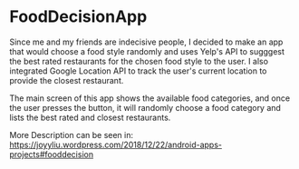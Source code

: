 # FoodDecisionApp
Since me and my friends are indecisive people, I decided to make an app that would choose a food style randomly and uses Yelp's API to sugggest the best rated restaurants for the chosen food style to the user. I also integrated Google Location API to track the user's current location to provide the closest restaurant. 

The main screen of this app shows the available food categories, and once the user presses the button, it will randomly choose a food category and lists the best rated and closest restaurants.  

More Description can be seen in: https://joyyliu.wordpress.com/2018/12/22/android-apps-projects#fooddecision


